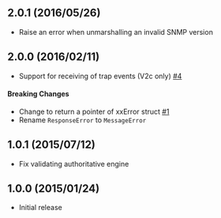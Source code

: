 ## 2.0.1 (2016/05/26)

- Raise an error when unmarshalling an invalid SNMP version

## 2.0.0 (2016/02/11)

- Support for receiving of trap events (V2c only) [#4](https://github.com/k-sone/snmpgo/pull/4)

#### Breaking Changes

- Change to return a pointer of xxError struct [#1](https://github.com/k-sone/snmpgo/pull/1)
- Rename `ResponseError` to `MessageError`

## 1.0.1 (2015/07/12)

- Fix validating authoritative engine

## 1.0.0 (2015/01/24)

- Initial release
